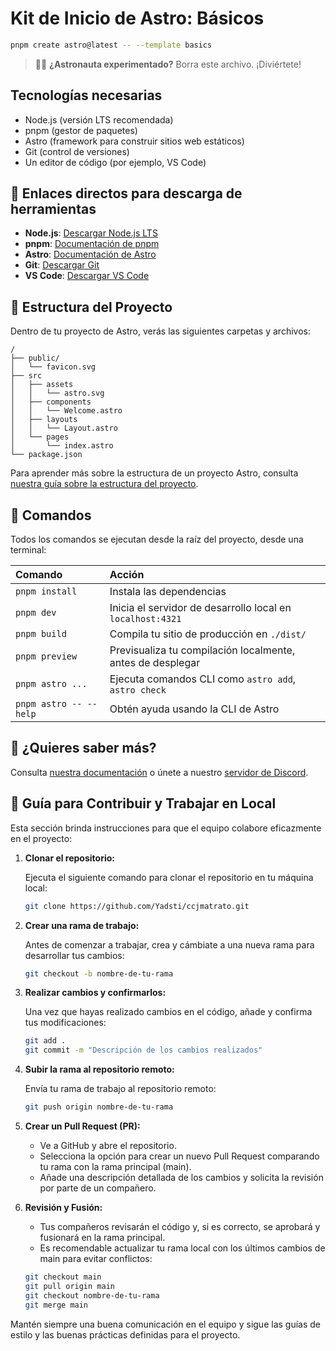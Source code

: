 # Kit de Inicio de Astro: Básicos

```sh
pnpm create astro@latest -- --template basics
```

> 🧑‍🚀 **¿Astronauta experimentado?** Borra este archivo. ¡Diviértete!

## Tecnologías necesarias

- Node.js (versión LTS recomendada)
- pnpm (gestor de paquetes)
- Astro (framework para construir sitios web estáticos)
- Git (control de versiones)
- Un editor de código (por ejemplo, VS Code)

## 🔗 Enlaces directos para descarga de herramientas

- **Node.js**: [Descargar Node.js LTS](https://nodejs.org/en/download/)
- **pnpm**: [Documentación de pnpm](https://pnpm.io/)
- **Astro**: [Documentación de Astro](https://docs.astro.build/)
- **Git**: [Descargar Git](https://git-scm.com/downloads)
- **VS Code**: [Descargar VS Code](https://code.visualstudio.com/)

## 🚀 Estructura del Proyecto

Dentro de tu proyecto de Astro, verás las siguientes carpetas y archivos:

```text
/
├── public/
│   └── favicon.svg
├── src
│   ├── assets
│   │   └── astro.svg
│   ├── components
│   │   └── Welcome.astro
│   ├── layouts
│   │   └── Layout.astro
│   └── pages
│       └── index.astro
└── package.json
```

Para aprender más sobre la estructura de un proyecto Astro, consulta [nuestra guía sobre la estructura del proyecto](https://docs.astro.build/en/basics/project-structure/).

## 🧞 Comandos

Todos los comandos se ejecutan desde la raíz del proyecto, desde una terminal:

| Comando                | Acción                                                     |
| :--------------------- | :--------------------------------------------------------- |
| `pnpm install`         | Instala las dependencias                                   |
| `pnpm dev`             | Inicia el servidor de desarrollo local en `localhost:4321` |
| `pnpm build`           | Compila tu sitio de producción en `./dist/`                |
| `pnpm preview`         | Previsualiza tu compilación localmente, antes de desplegar |
| `pnpm astro ...`       | Ejecuta comandos CLI como `astro add`, `astro check`       |
| `pnpm astro -- --help` | Obtén ayuda usando la CLI de Astro                         |

## 👀 ¿Quieres saber más?

Consulta [nuestra documentación](https://docs.astro.build) o únete a nuestro [servidor de Discord](https://astro.build/chat).

## 🔧 Guía para Contribuir y Trabajar en Local

Esta sección brinda instrucciones para que el equipo colabore eficazmente en el proyecto:

1. **Clonar el repositorio:**

   Ejecuta el siguiente comando para clonar el repositorio en tu máquina local:

   ```sh
   git clone https://github.com/Yadsti/ccjmatrato.git
   ```

2. **Crear una rama de trabajo:**

   Antes de comenzar a trabajar, crea y cámbiate a una nueva rama para desarrollar tus cambios:

   ```sh
   git checkout -b nombre-de-tu-rama
   ```

3. **Realizar cambios y confirmarlos:**

   Una vez que hayas realizado cambios en el código, añade y confirma tus modificaciones:

   ```sh
   git add .
   git commit -m "Descripción de los cambios realizados"
   ```

4. **Subir la rama al repositorio remoto:**

   Envía tu rama de trabajo al repositorio remoto:

   ```sh
   git push origin nombre-de-tu-rama
   ```

5. **Crear un Pull Request (PR):**

   - Ve a GitHub y abre el repositorio.
   - Selecciona la opción para crear un nuevo Pull Request comparando tu rama con la rama principal (main).
   - Añade una descripción detallada de los cambios y solicita la revisión por parte de un compañero.

6. **Revisión y Fusión:**

   - Tus compañeros revisarán el código y, si es correcto, se aprobará y fusionará en la rama principal.
   - Es recomendable actualizar tu rama local con los últimos cambios de main para evitar conflictos:

   ```sh
   git checkout main
   git pull origin main
   git checkout nombre-de-tu-rama
   git merge main
   ```

Mantén siempre una buena comunicación en el equipo y sigue las guías de estilo y las buenas prácticas definidas para el proyecto.
